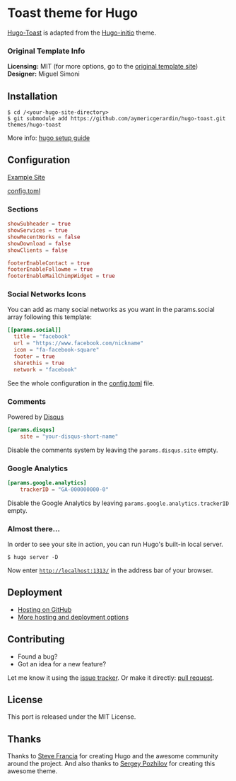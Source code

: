 # Toast theme for Hugo

[Hugo-Toast](https://github.com/aymericgerardin/hugo-toast) is adapted from the [Hugo-initio](https://miguelsimoni.github.io/hugo-initio-site/) theme.

### Original Template Info

**Licensing:** MIT (for more options, go to the [original template site](https://miguelsimoni.github.io/hugo-initio-site/))  
**Designer:** Miguel Simoni  

## Installation

```
$ cd /<your-hugo-site-directory>
$ git submodule add https://github.com/aymericgerardin/hugo-toast.git themes/hugo-toast
```

More info: [hugo setup guide](https://gohugo.io/overview/installing/)

## Configuration

[Example Site](https://github.com/aymericgerardin/hugo-toast/tree/master/exampleSite)

[config.toml](https://github.com/aymericgerardin/hugo-toast/tree/master/exampleSite/config.toml)

### Sections


```toml
showSubheader = true
showServices = true
showRecentWorks = false
showDownload = false
showClients = false

footerEnableContact = true
footerEnableFollowme = true
footerEnableMailChimpWidget = true
```
### Social Networks Icons

You can add as many social networks as you want in the params.social array following this template:

```toml
[[params.social]]
  title = "facebook"
  url = "https://www.facebook.com/nickname"
  icon = "fa-facebook-square"
  footer = true
  sharethis = true
  network = "facebook"
```

See the whole configuration in the [config.toml](https://github.com/aymericgerardin/hugo-toast/tree/master/exampleSite/config.toml) file.

### Comments

Powered by [Disqus](https://disqus.com)

```toml
[params.disqus]
    site = "your-disqus-short-name"
```

Disable the comments system by leaving the `params.disqus.site` empty.

### Google Analytics

```toml
[params.google.analytics]
    trackerID = "GA-000000000-0"
```

Disable the Google Analytics by leaving `params.google.analytics.trackerID` empty.

### Almost there...

In order to see your site in action, you can run Hugo's built-in local server.

```
$ hugo server -D
```

Now enter [`http://localhost:1313/`](http://localhost:1313/) in the address bar of your browser.

## Deployment

- [Hosting on GitHub](https://gohugo.io/hosting-and-deployment/hosting-on-github/)
- [More hosting and deployment options](https://gohugo.io/hosting-and-deployment/)

## Contributing

- Found a bug?
- Got an idea for a new feature?

Let me know it using the [issue tracker](https://github.com/aymericgerardin/hugo-toast/issues).
Or make it directly: [pull request](https://github.com/aymericgerardin/hugo-toast/pulls).

## License

This port is released under the MIT License. 

## Thanks

Thanks to [Steve Francia](https://github.com/spf13) for creating Hugo and the awesome community around the project. And also thanks to [Sergey Pozhilov](http://www.gettemplate.com/) for creating this awesome theme.
